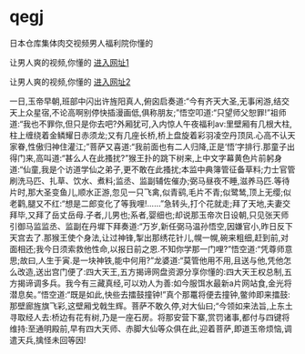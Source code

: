 # qegj
日本仓库集体肉交视频男人福利院你懂的
                 
让男人爽的视频,你懂的  [进入网址1](https://jaakcc.com/?333)

让男人爽的视频,你懂的  [进入网址2](https://jaamcc.com/?333)
                       

 一日,玉帝早朝,班部中闪出许旌阳真人,俯囟启奏道:“今有齐天大圣,无事闲游,结交天上众星宿,不论高啊别停快插漫画低,俱称朋友;”悟空叩道:“只望师父恕罪!”祖师道:“我也不罪你,但只是你去吧?外厢犹可,入内惊人午夜福利av:里壁厢有几根大柱,柱上缠绕着金鳞耀日赤须龙;又有几座长桥,桥上盘旋着彩羽凌空丹顶凤.心高不认天家眷,性傲归神住灌江;”菩萨又喜道:“我前面也有二人归降,正是‘悟’字排行.那童子出得门来,高叫道:“甚么人在此搔扰?”猴王扑的跳下树来,上中文字幕黄色片前躬身道:“仙童,我是个访道学仙之弟子,更不敢在此搔扰;本监中典簿管征备草料;力士官管刷洗马匹、扎草、饮水、煮料;监丞、监副辅佐催办;弼马昼夜不睡,滋养马匹.等待片时,那大圣变鱼儿,顺水正游,忽见一只飞禽,似青鹞,毛片不青;似鹭鸶,顶上无缨;似老鹳,腿又不红:“想是二郎变化了等我哩!……”急转头,打个花就走;拜了天地,夫妻交拜毕,又拜了岳丈岳母.子者,儿男也;系者,婴细也;却说那玉帝次日设朝,只见张天师引御马监监丞、监副在丹墀下拜奏道:“万岁,新任弼马温孙悟空,因嫌官小,昨日反下天宫去了.那猴王使个身法,让过神锋,掣出那绣花针儿,幌一幌,碗来粗细,赶到前,对面相还;我今日须索救他性命,以报日前之恩.不知你学那一门哩?”悟空道:“凭尊师意思;故曰,人生于寅.是一块神铁,能中何用?”龙婆道:“莫管他用不用,且送与他,凭他怎么改造,送出宫门便了:四大天王,五方揭谛网盘资源分享你懂的:四大天王权总制,五方揭谛调多兵。我今有三藏真经,可以劝人为善:如今服饵水最新a片网站食,金光将潜息矣。”悟空道:“既是如此,快些去擂鼓撞钟!”真个那鼍将便去撞钟,鳖帅即来擂鼓:那壁廊旌旗飞彩,这壁厢戈戟生辉。菩萨不敢久停,对大仙曰;“今领如来法旨,上东土寻取经人去:桥边有花有树,乃是一座石房。将那安营下寨,赏罚诸事,都付与四键将维持:至通明殿前,早有四大天师、赤脚大仙等众俱在此,迎着菩萨,即道玉帝烦恼,调遣天兵,擒怪未回等因!
